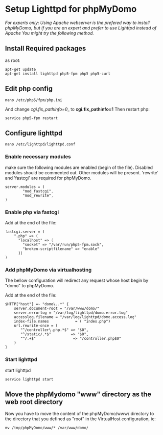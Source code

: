 # Setup Lighttpd for phpMyDomo

_For experts only: Using Apache webserver is the prefered way to install phpMyDomo, but if you are an expert and prefer to use Lighttpd instead of Apache You might try the following method._


## Install Required packages ############################################
as root:

```
apt-get update
apt-get install lighttpd php5-fpm php5 php5-curl
```


## Edit php config ############################################
```
nano /etc/php5/fpm/php.ini
```
And change _cgi.fix_pathinfo=0__ to __cgi.fix_pathinfo=1__
Then restart php:
```
service php5-fpm restart
```

## Configure lighttpd #########################################
```
nano /etc/lighttpd/lighttpd.conf
```

### Enable necessary modules ##################################
make sure the following modules are enabled (begin of the file). 
Disabled modules should be commented out. Other modules will be present.
'rewrite' and 'fastcgi' are required for phpMyDomo.
```
server.modules = (
        "mod_fastcgi",
        "mod_rewrite",
)
```

### Enable php via fastcgi ####################################
Add at the end of the file:
```
fastcgi.server = (
    ".php" => (
      "localhost" => ( 
        "socket" => "/var/run/php5-fpm.sock",
        "broken-scriptfilename" => "enable"
      ))
)

```

### Add phpMyDomo via virtualhosting ##########################
The bellow configuration will redirect any request whose host begin by "domo" to phpMyDomo.

Add at the end of the file:
```
$HTTP["host"] =~ "domo\..*" {
    server.document-root = "/var/www/domo/"
    server.errorlog = "/var/log/lighttpd/domo.error.log"
    accesslog.filename = "/var/log/lighttpd/domo.access.log"
    index-file.names            = ( "index.php")
    url.rewrite-once = (
       "^/controller\.php.*$" => "$0",
       "^/static/.*$"         => "$0", 
       "^/.+$"                 => "/controller.php$0"
    )
}
```

### Start lighttpd ############################################
start lighttpd
```
service lighttpd start
```

## Move the phpMydomo "www" directory as the web root directory ###############################
Now you have to move the content of the phpMyDomo/www/ directory to the directory that you defined as "root" in the VirtualHost configuration, ie:
```
mv /tmp/phpMyDomo/www/* /var/www/domo/
```
